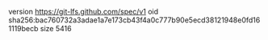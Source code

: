 version https://git-lfs.github.com/spec/v1
oid sha256:bac760732a3adae1a7e173cb43f4a0c777b90e5ecd38121948e0fd161119becb
size 5416
